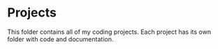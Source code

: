 # Projects
This folder contains all of my coding projects. Each project has its own folder with code and documentation.
